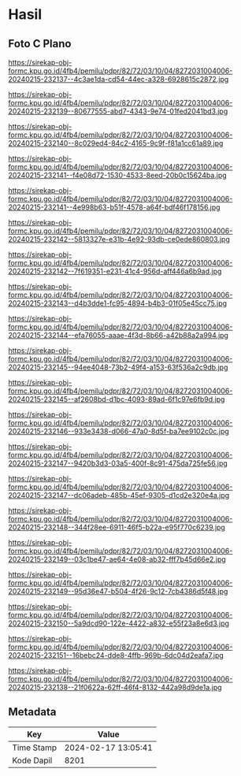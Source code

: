 # Hasil

## Foto C Plano

https://sirekap-obj-formc.kpu.go.id/4fb4/pemilu/pdpr/82/72/03/10/04/8272031004006-20240215-232137--4c3ae1da-cd54-44ec-a328-6928615c2872.jpg

https://sirekap-obj-formc.kpu.go.id/4fb4/pemilu/pdpr/82/72/03/10/04/8272031004006-20240215-232139--80677555-abd7-4343-9e74-01fed2041bd3.jpg

https://sirekap-obj-formc.kpu.go.id/4fb4/pemilu/pdpr/82/72/03/10/04/8272031004006-20240215-232140--8c029ed4-84c2-4165-9c9f-f81a1cc61a89.jpg

https://sirekap-obj-formc.kpu.go.id/4fb4/pemilu/pdpr/82/72/03/10/04/8272031004006-20240215-232141--f4e08d72-1530-4533-8eed-20b0c15624ba.jpg

https://sirekap-obj-formc.kpu.go.id/4fb4/pemilu/pdpr/82/72/03/10/04/8272031004006-20240215-232141--4e998b63-b51f-4578-a64f-bdf46f178156.jpg

https://sirekap-obj-formc.kpu.go.id/4fb4/pemilu/pdpr/82/72/03/10/04/8272031004006-20240215-232142--5813327e-e31b-4e92-93db-ce0ede860803.jpg

https://sirekap-obj-formc.kpu.go.id/4fb4/pemilu/pdpr/82/72/03/10/04/8272031004006-20240215-232142--7f619351-e231-41c4-956d-aff446a6b9ad.jpg

https://sirekap-obj-formc.kpu.go.id/4fb4/pemilu/pdpr/82/72/03/10/04/8272031004006-20240215-232143--d4b3dde1-fc95-4894-b4b3-01f05e45cc75.jpg

https://sirekap-obj-formc.kpu.go.id/4fb4/pemilu/pdpr/82/72/03/10/04/8272031004006-20240215-232144--efa76055-aaae-4f3d-8b66-a42b88a2a994.jpg

https://sirekap-obj-formc.kpu.go.id/4fb4/pemilu/pdpr/82/72/03/10/04/8272031004006-20240215-232145--94ee4048-73b2-49f4-a153-63f536a2c9db.jpg

https://sirekap-obj-formc.kpu.go.id/4fb4/pemilu/pdpr/82/72/03/10/04/8272031004006-20240215-232145--af2608bd-d1bc-4093-89ad-6f1c97e6fb9d.jpg

https://sirekap-obj-formc.kpu.go.id/4fb4/pemilu/pdpr/82/72/03/10/04/8272031004006-20240215-232146--933e3438-d066-47a0-8d5f-ba7ee9102c0c.jpg

https://sirekap-obj-formc.kpu.go.id/4fb4/pemilu/pdpr/82/72/03/10/04/8272031004006-20240215-232147--9420b3d3-03a5-400f-8c91-475da725fe56.jpg

https://sirekap-obj-formc.kpu.go.id/4fb4/pemilu/pdpr/82/72/03/10/04/8272031004006-20240215-232147--dc06adeb-485b-45ef-9305-d1cd2e320e4a.jpg

https://sirekap-obj-formc.kpu.go.id/4fb4/pemilu/pdpr/82/72/03/10/04/8272031004006-20240215-232148--344f28ee-6911-46f5-b22a-e95f770c6239.jpg

https://sirekap-obj-formc.kpu.go.id/4fb4/pemilu/pdpr/82/72/03/10/04/8272031004006-20240215-232149--03c1be47-ae64-4e08-ab32-fff7b45d66e2.jpg

https://sirekap-obj-formc.kpu.go.id/4fb4/pemilu/pdpr/82/72/03/10/04/8272031004006-20240215-232149--95d36e47-b504-4f26-9c12-7cb4386d5f48.jpg

https://sirekap-obj-formc.kpu.go.id/4fb4/pemilu/pdpr/82/72/03/10/04/8272031004006-20240215-232150--5a9dcd90-122e-4422-a832-e55f23a8e6d3.jpg

https://sirekap-obj-formc.kpu.go.id/4fb4/pemilu/pdpr/82/72/03/10/04/8272031004006-20240215-232151--16bebc24-dde8-4ffb-969b-6dc04d2eafa7.jpg

https://sirekap-obj-formc.kpu.go.id/4fb4/pemilu/pdpr/82/72/03/10/04/8272031004006-20240215-232138--21f0622a-62ff-46f4-8132-442a98d9de1a.jpg


## Metadata

| Key        | Value               |
| ---------- | ------------------- |
| Time Stamp | 2024-02-17 13:05:41 |
| Kode Dapil | 8201                |



